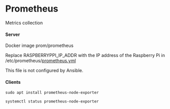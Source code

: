 # Prometheus

Metrics collection

#### Server

Docker image prom/prometheus

Replace RASPBERRYPPI_IP_ADDR with the IP address of the Raspberry Pi in /etc/prometheus/[prometheus.yml](prometheus.yml)

This file is not configured by Ansible.

#### Clients

```shell
sudo apt install prometheus-node-exporter

systemctl status prometheus-node-exporter
```
